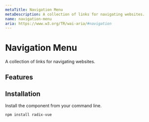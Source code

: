 ```yaml
---
metaTitle: Navigation Menu
metaDescription: A collection of links for navigating websites.
name: navigation-menu
aria: https://www.w3.org/TR/wai-aria/#navigation
---
```


<script setup>
import Description from '../../components/Description.vue'
import HeroContainer from '../../components/HeroContainer.vue'
import DemoNavigationMenu from '../../components/demo/NavigationMenu/index.vue'
import PropsTable from '../../components/tables/PropsTable.vue'
import EmitsTable from '../../components/tables/EmitsTable.vue'
import DataAttributesTable from '../../components/tables/DataAttributesTable.vue'
import KeyboardTable from '../../components/tables/KeyboardTable.vue'
import Highlights from '../../components/Highlights.vue'
import HeroCodeGroup from '../../components/HeroCodeGroup.vue'
</script>

# Navigation Menu

<Description>
A collection of links for navigating websites.
</Description>

<HeroContainer>
<DemoNavigationMenu />
<template v-slot:codeSlot>
<HeroCodeGroup>
<div filename="index.vue">

<<< ../../components/demo/NavigationMenu/index.vue

</div>
</HeroCodeGroup>
</template>
</HeroContainer>

## Features

<Highlights
  :features="[
    'Can be controlled or uncontrolled.',
    'Flexible layout structure with managed tab focus.',
    'Supports submenus.',
    'Optional active item indicator.',
    'Full keyboard navigation.',
    'Exposes CSS variables for advanced animation.',
    'Supports custom timings.',
  ]"
/>

## Installation

Install the component from your command line.

```bash
npm install radix-vue
```
<!--
## Anatomy

Import all parts and piece them together.

```jsx
import * as NavigationMenu from 'radix-vue';

export default () => (
  <NavigationMenu.Root>
    <NavigationMenu.List>
      <NavigationMenu.Item>
        <NavigationMenu.Trigger />
        <NavigationMenu.Content>
          <NavigationMenu.Link />
        </NavigationMenu.Content>
      </NavigationMenu.Item>

      <NavigationMenu.Item>
        <NavigationMenu.Link />
      </NavigationMenu.Item>

      <NavigationMenu.Item>
        <NavigationMenu.Trigger />
        <NavigationMenu.Content>
          <NavigationMenu.Sub>
            <NavigationMenu.List />
            <NavigationMenu.Viewport />
          </NavigationMenu.Sub>
        </NavigationMenu.Content>
      </NavigationMenu.Item>

      <NavigationMenu.Indicator />
    </NavigationMenu.List>

    <NavigationMenu.Viewport />
  </NavigationMenu.Root>
);
```

## API Reference

### Root

Contains all the parts of a navigation menu.

<PropsTable
  data={[
    {
      name: 'defaultValue',
      required: false,
      type: 'string',
      description:
        'The value of the menu item that should be active when initially rendered. Use when you do not need to control the value state.',
    },
    {
      name: 'value',
      required: false,
      type: 'string',
      description: (
        <span>
          The controlled value of the menu item to activate. Should be used in
          conjunction with <Code>onValueChange</Code>.
        </span>
      ),
    },
    {
      name: 'onValueChange',
      required: false,
      type: '(value: string) => void',
      typeSimple: 'function',
      description: 'Event handler called when the value changes.',
    },
    {
      name: 'delayDuration',
      type: 'number',
      default: 200,
      description:
        'The duration from when the mouse enters a trigger until the content opens.',
    },
    {
      name: 'skipDelayDuration',
      type: 'number',
      default: 300,
      description:
        'How much time a user has to enter another trigger without incurring a delay again.',
    },
    {
      name: 'dir',
      required: false,
      type: '"ltr" | "rtl"',
      typeSimple: 'enum',
      description: (
        <span>
          The reading direction of the menu when applicable. If omitted,
          inherits globally from <Code>DirectionProvider</Code> or assumes LTR
          (left-to-right) reading mode.
        </span>
      ),
    },
    {
      name: 'orientation',
      required: false,
      type: '"horizontal" | "vertical"',
      typeSimple: 'enum',
      default: '"horizontal"',
      description: 'The orientation of the menu.',
    },
  ]}
/>

<DataAttributesTable
  data={[
    {
      attribute: '[data-orientation]',
      values: ['vertical', 'horizontal'],
    },
  ]}
/>

### Sub

Signifies a submenu. Use it in place of the root part when nested to create a submenu.

<PropsTable
  data={[
    {
      name: 'defaultValue',
      required: false,
      type: 'string',
      description:
        'The value of the menu item that should be active when initially rendered. Use when you do not need to control the value state.',
    },
    {
      name: 'value',
      required: false,
      type: 'string',
      description: (
        <span>
          The controlled value of the sub menu item to activate. Should be used
          in conjunction with <Code>onValueChange</Code>.
        </span>
      ),
    },
    {
      name: 'onValueChange',
      required: false,
      type: '(value: string) => void',
      typeSimple: 'function',
      description: 'Event handler called when the value changes.',
    },
    {
      name: 'orientation',
      required: false,
      type: '"horizontal" | "vertical"',
      typeSimple: 'enum',
      default: '"horizontal"',
      description: 'The orientation of the menu.',
    },
  ]}
/>

<DataAttributesTable
  data={[
    {
      attribute: '[data-orientation]',
      values: ['vertical', 'horizontal'],
    },
  ]}
/>

### List

Contains the top level menu items.

<PropsTable
  data={[
    {
      name: 'asChild',
      required: false,
      type: 'boolean',
      default: 'false',
      description: (
        <>
          Change the default rendered element for the one passed as a child,
          merging their props and behavior.
          <br />
          <br />
          Read our <a href="../guides/composition">Composition</a> guide for more
          details.
        </>
      ),
    },
  ]}
/>

<DataAttributesTable
  data={[
    {
      attribute: '[data-orientation]',
      values: ['vertical', 'horizontal'],
    },
  ]}
/>

### Item

A top level menu item, contains a link or trigger with content combination.

<PropsTable
  data={[
    {
      name: 'asChild',
      required: false,
      type: 'boolean',
      default: 'false',
      description: (
        <>
          Change the default rendered element for the one passed as a child,
          merging their props and behavior.
          <br />
          <br />
          Read our <a href="../guides/composition">Composition</a> guide for more
          details.
        </>
      ),
    },
    {
      name: 'value',
      required: false,
      type: 'string',
      description: (
        <span>
          A unique value that associates the item with an active value when the
          navigation menu is controlled. This prop is managed automatically when
          uncontrolled.
        </span>
      ),
    },
  ]}
/>

### Trigger

The button that toggles the content.

<PropsTable
  data={[
    {
      name: 'asChild',
      required: false,
      type: 'boolean',
      default: 'false',
      description: (
        <>
          Change the default rendered element for the one passed as a child,
          merging their props and behavior.
          <br />
          <br />
          Read our <a href="../guides/composition">Composition</a> guide for more
          details.
        </>
      ),
    },
  ]}
/>

<DataAttributesTable
  data={[
    {
      attribute: '[data-state]',
      values: ['open', 'closed'],
    },
    {
      attribute: '[data-disabled]',
      values: 'Present when disabled',
    },
  ]}
/>

### Content

Contains the content associated with each trigger.

<PropsTable
  data={[
    {
      name: 'asChild',
      required: false,
      type: 'boolean',
      default: 'false',
      description: (
        <>
          Change the default rendered element for the one passed as a child,
          merging their props and behavior.
          <br />
          <br />
          Read our <a href="../guides/composition">Composition</a> guide for more
          details.
        </>
      ),
    },
    {
      name: 'disableOutsidePointerEvents',
      type: 'boolean',
      default: 'false',
      description: (
        <span>
          When <Code>true</Code>, hover/focus/click interactions will be
          disabled on elements outside the bounds of the component. Users will
          need to click twice on outside elements to interact with them: Once to
          close the navigation menu, and again to activate the element.
        </span>
      ),
    },
    {
      name: 'onEscapeKeyDown',
      type: '(event: KeyboardEvent) => void',
      typeSimple: 'function',
      description: (
        <span>
          Event handler called when the escape key is down. It can be prevented
          by calling <Code>event.preventDefault</Code>.
        </span>
      ),
    },
    {
      name: 'onPointerDownOutside',
      type: '(event: PointerDownOutsideEvent) => void',
      typeSimple: 'function',
      description: (
        <span>
          Event handler called when a pointer event occurs outside the bounds of
          the component. It can be prevented by calling{' '}
          <Code>event.preventDefault</Code>.
        </span>
      ),
    },
    {
      name: 'onFocusOutside',
      type: '(event: FocusOutsideEvent) => void',
      typeSimple: 'function',
      description: (
        <span>
          Event handler called when focus moves outside the bounds of the
          component. It can be prevented by calling{' '}
          <Code>event.preventDefault</Code>.
        </span>
      ),
    },
    {
      name: 'onInteractOutside',
      type: '(event: React.FocusEvent | MouseEvent | TouchEvent) => void',
      typeSimple: 'function',
      description: (
        <span>
          Event handler called when an interaction (pointer or focus event)
          happens outside the bounds of the component. It can be prevented by
          calling <Code>event.preventDefault</Code>.
        </span>
      ),
    },
    {
      name: 'forceMount',
      type: 'boolean',
      description: (
        <span>
          Used to force mounting when more control is needed. Useful when
          controlling animation with React animation libraries.
        </span>
      ),
    },
  ]}
/>

<DataAttributesTable
  data={[
    {
      attribute: '[data-state]',
      values: ['open', 'closed'],
    },
    {
      attribute: '[data-motion]',
      values: ['to-start', 'to-end', 'from-start', 'from-end'],
    },
    {
      attribute: '[data-orientation]',
      values: ['vertical', 'horizontal'],
    },
  ]}
/>

### Link

A navigational link.

<PropsTable
  data={[
    {
      name: 'asChild',
      required: false,
      type: 'boolean',
      default: 'false',
      description: (
        <>
          Change the default rendered element for the one passed as a child,
          merging their props and behavior.
          <br />
          <br />
          Read our <a href="../guides/composition">Composition</a> guide for more
          details.
        </>
      ),
    },
    {
      name: 'active',
      required: false,
      type: 'boolean',
      default: 'false',
      description: 'Used to identify the link as the currently active page.',
    },
    {
      name: 'onSelect',
      type: '(event: Event) => void',
      typeSimple: 'function',
      description: (
        <span>
          Event handler called when the user selects a link (via mouse or
          keyboard). Calling <Code>event.preventDefault</Code> in this handler
          will prevent the navigation menu from closing when selecting that
          link.
        </span>
      ),
    },
  ]}
/>

<DataAttributesTable
  data={[
    {
      attribute: '[data-active]',
      values: 'Present when active',
    },
  ]}
/>

### Indicator

An optional indicator element that renders below the list, is used to highlight the currently active trigger.

<PropsTable
  data={[
    {
      name: 'asChild',
      required: false,
      type: 'boolean',
      default: 'false',
      description: (
        <>
          Change the default rendered element for the one passed as a child,
          merging their props and behavior.
          <br />
          <br />
          Read our <a href="../guides/composition">Composition</a> guide for more
          details.
        </>
      ),
    },
    {
      name: 'forceMount',
      type: 'boolean',
      description: (
        <span>
          Used to force mounting when more control is needed. Useful when
          controlling animation with React animation libraries.
        </span>
      ),
    },
  ]}
/>

<DataAttributesTable
  data={[
    {
      attribute: '[data-state]',
      values: ['visible', 'hidden'],
    },
    {
      attribute: '[data-orientation]',
      values: ['vertical', 'horizontal'],
    },
  ]}
/>

### Viewport

An optional viewport element that is used to render active content outside of the list.

<PropsTable
  data={[
    {
      name: 'asChild',
      required: false,
      type: 'boolean',
      default: 'false',
      description: (
        <>
          Change the default rendered element for the one passed as a child,
          merging their props and behavior.
          <br />
          <br />
          Read our <a href="../guides/composition">Composition</a> guide for more
          details.
        </>
      ),
    },
    {
      name: 'forceMount',
      type: 'boolean',
      description: (
        <span>
          Used to force mounting when more control is needed. Useful when
          controlling animation with React animation libraries.
        </span>
      ),
    },
  ]}
/>

<DataAttributesTable
  data={[
    {
      attribute: '[data-state]',
      values: ['visible', 'hidden'],
    },
    {
      attribute: '[data-orientation]',
      values: ['vertical', 'horizontal'],
    },
  ]}
/>

<CssVariablesTable
  data={[
    {
      cssVariable: '--radix-navigation-menu-viewport-width',
      description:
        'The width of the viewport when visible/hidden, computed from the active content',
    },
    {
      cssVariable: '--radix-navigation-menu-viewport-height',
      description:
        'The height of the viewport when visible/hidden, computed from the active content',
    },
  ]}
/>

## Examples

### Vertical

You can create a vertical menu by using the `orientation` prop.

```jsx line=1
<NavigationMenu.Root __orientation__="vertical">
  <NavigationMenu.List>
    <NavigationMenu.Item>
      <NavigationMenu.Trigger>Item one</NavigationMenu.Trigger>
      <NavigationMenu.Content>Item one content</NavigationMenu.Content>
    </NavigationMenu.Item>
    <NavigationMenu.Item>
      <NavigationMenu.Trigger>Item two</NavigationMenu.Trigger>
      <NavigationMenu.Content>Item Two content</NavigationMenu.Content>
    </NavigationMenu.Item>
  </NavigationMenu.List>
</NavigationMenu.Root>
```

### Flexible layouts

Use the `Viewport` part when you need extra control over where `Content` is rendered. This can be helpful when your design
requires an adjusted DOM structure or if you need flexibility to achieve [advanced animation](/docs/primitives/components/navigation-menu#advanced-animation).
Tab focus will be maintained automatically.

```jsx line=14
<NavigationMenu.Root>
  <NavigationMenu.List>
    <NavigationMenu.Item>
      <NavigationMenu.Trigger>Item one</NavigationMenu.Trigger>
      <NavigationMenu.Content>Item one content</NavigationMenu.Content>
    </NavigationMenu.Item>
    <NavigationMenu.Item>
      <NavigationMenu.Trigger>Item two</NavigationMenu.Trigger>
      <NavigationMenu.Content>Item two content</NavigationMenu.Content>
    </NavigationMenu.Item>
  </NavigationMenu.List>

  {/* NavigationMenu.Content will be rendered here when active */}
  <NavigationMenu.Viewport />
</NavigationMenu.Root>
```

### With indicator

You can use the optional `Indicator` part to highlight the currently active `Trigger`, this is useful when you want to provide
an animated visual cue such as an arrow or highlight to accompany the `Viewport`.

```jsx line=17
// index.jsx
import * as NavigationMenu from 'radix-vue';
import './styles.css';

export default () => (
  <NavigationMenu.Root>
    <NavigationMenu.List>
      <NavigationMenu.Item>
        <NavigationMenu.Trigger>Item one</NavigationMenu.Trigger>
        <NavigationMenu.Content>Item one content</NavigationMenu.Content>
      </NavigationMenu.Item>
      <NavigationMenu.Item>
        <NavigationMenu.Trigger>Item two</NavigationMenu.Trigger>
        <NavigationMenu.Content>Item two content</NavigationMenu.Content>
      </NavigationMenu.Item>

      <NavigationMenu.Indicator __className__="NavigationMenuIndicator" />
    </NavigationMenu.List>

    <NavigationMenu.Viewport />
  </NavigationMenu.Root>
);
```

```css
/* styles.css */
.NavigationMenuIndicator {
  background-color: grey;
}
.NavigationMenuIndicator[data-orientation='horizontal'] {
  height: 3px;
  transition: width, transform, 250ms ease;
}
```

### With submenus

Create a submenu by nesting your `NavigationMenu` and using the `Sub` part in place of its `Root`.
Submenus work differently to `Root` navigation menus and are similar to [`Tabs`](/docs/primitives/components/tabs) in that one item should always be active, so be
sure to assign and set a `defaultValue`.

```jsx line=10,25
<NavigationMenu.Root>
  <NavigationMenu.List>
    <NavigationMenu.Item>
      <NavigationMenu.Trigger>Item one</NavigationMenu.Trigger>
      <NavigationMenu.Content>Item one content</NavigationMenu.Content>
    </NavigationMenu.Item>
    <NavigationMenu.Item>
      <NavigationMenu.Trigger>Item two</NavigationMenu.Trigger>
      <NavigationMenu.Content>
        <NavigationMenu.__Sub__ __defaultValue__="sub1">
          <NavigationMenu.List>
            <NavigationMenu.Item value="sub1">
              <NavigationMenu.Trigger>Sub item one</NavigationMenu.Trigger>
              <NavigationMenu.Content>
                Sub item one content
              </NavigationMenu.Content>
            </NavigationMenu.Item>
            <NavigationMenu.Item value="sub2">
              <NavigationMenu.Trigger>Sub item two</NavigationMenu.Trigger>
              <NavigationMenu.Content>
                Sub item two content
              </NavigationMenu.Content>
            </NavigationMenu.Item>
          </NavigationMenu.List>
        </NavigationMenu.__Sub__>
      </NavigationMenu.Content>
    </NavigationMenu.Item>
  </NavigationMenu.List>
</NavigationMenu.Root>
```

### With client side routing

If you need to use the `Link` component provided by your routing package then we recommend composing with `NavigationMenu.Link` via a custom component.
This will ensure accessibility and consistent keyboard control is maintained. Here's an example using Next.js:

```jsx line=7-16,22,25
// index.jsx
import { useRouter } from 'next/router';
import NextLink from 'next/link';
import * as NavigationMenu from 'radix-vue';
import './styles.css';

const Link = ({ href, ...props }) => {
  const router = useRouter();
  const isActive = router.asPath === href;

  return (
    <NextLink href={href} passHref>
      <NavigationMenu.Link
        className="NavigationMenuLink"
        active={isActive}
        {...props}
      />
    </NextLink>
  );
};

export default () => (
  <NavigationMenu.Root>
    <NavigationMenu.List>
      <NavigationMenu.Item>
        <Link href="/">Home</Link>
      </NavigationMenu.Item>
      <NavigationMenu.Item>
        <Link href="/about">About</Link>
      </NavigationMenu.Item>
    </NavigationMenu.List>
  </NavigationMenu.Root>
);
```

```css
/* styles.css */
.NavigationMenuLink {
  text-decoration: none;
}
.NavigationMenuLink[data-active] {
  text-decoration: 'underline';
}
```

### Advanced animation

We expose `--radix-navigation-menu-viewport-[width|height]` and `data-motion['from-start'|'to-start'|'from-end'|'to-end']` attributes
to allow you to animate `Viewport` size and `Content` position based on the enter/exit direction.

Combining these with `position: absolute;` allows you to create smooth overlapping animation effects when moving between items.

```jsx line=10-12,16-18,22
// index.jsx
import * as NavigationMenu from 'radix-vue';
import './styles.css';

export default () => (
  <NavigationMenu.Root>
    <NavigationMenu.List>
      <NavigationMenu.Item>
        <NavigationMenu.Trigger>Item one</NavigationMenu.Trigger>
        <NavigationMenu.Content __className__="NavigationMenuContent">
          Item one content
        </NavigationMenu.Content>
      </NavigationMenu.Item>
      <NavigationMenu.Item>
        <NavigationMenu.Trigger>Item two</NavigationMenu.Trigger>
        <NavigationMenu.Content __className__="NavigationMenuContent">
          Item two content
        </NavigationMenu.Content>
      </NavigationMenu.Item>
    </NavigationMenu.List>

    <NavigationMenu.Viewport __className__="NavigationMenuViewport" />
  </NavigationMenu.Root>
);
```

```css line=9-20,24,25
/* styles.css */
.NavigationMenuContent {
  position: absolute;
  top: 0;
  left: 0;
  animation-duration: 250ms;
  animation-timing-function: ease;
}
.NavigationMenuContent[__data-motion__='from-start'] {
  animation-name: enterFromLeft;
}
.NavigationMenuContent[__data-motion__='from-end'] {
  animation-name: enterFromRight;
}
.NavigationMenuContent[__data-motion__='to-start'] {
  animation-name: exitToLeft;
}
.NavigationMenuContent[__data-motion__='to-end'] {
  animation-name: exitToRight;
}

.NavigationMenuViewport {
  position: relative;
  width: var(__--radix-navigation-menu-viewport-width__);
  height: var(__--radix-navigation-menu-viewport-height__);
  transition: width, height, 250ms ease;
}

@keyframes enterFromRight {
  from {
    opacity: 0;
    transform: translateX(200px);
  }
  to {
    opacity: 1;
    transform: translateX(0);
  }
}

@keyframes enterFromLeft {
  from {
    opacity: 0;
    transform: translateX(-200px);
  }
  to {
    opacity: 1;
    transform: translateX(0);
  }
}

@keyframes exitToRight {
  from {
    opacity: 1;
    transform: translateX(0);
  }
  to {
    opacity: 0;
    transform: translateX(200px);
  }
}

@keyframes exitToLeft {
  from {
    opacity: 1;
    transform: translateX(0);
  }
  to {
    opacity: 0;
    transform: translateX(-200px);
  }
}
```

## Accessibility

Adheres to the [`navigation` role requirements](https://www.w3.org/TR/wai-aria-1.2/#navigation).

### Differences to menubar

`NavigationMenu` should not be confused with `menubar`, although this primitive shares the name `menu` in the colloquial sense to refer to a set of navigation links, it does not use the WAI-ARIA `menu` role.
This is because `menu` and `menubars` behave like native operating system menus most commonly found in desktop application windows, as such they feature complex functionality like composite focus management and first-character navigation.

These features are often considered [unnecessary for website navigation](https://github.com/w3c/aria-practices/issues/353) and at worst can confuse users who are familiar with established website patterns.

See the W3C [Disclosure Navigation Menu](https://w3c.github.io/aria-practices/examples/disclosure/disclosure-navigation.html) example for more information.

### Link usage and aria-current

It's important to use `NavigationMenu.Link` for all navigational links within a menu, this not only applies to the main list
but also within any content rendered via `NavigationMenu.Content`. This will ensure consistent keyboard interactions and accessibility
while also giving access to the `active` prop for setting `aria-current` and the active styles.
See [this example](/docs/primitives/components/navigation-menu#with-client-side-routing) for more information on usage with third party routing components.

### Keyboard Interactions

<KeyboardTable
  data={[
    {
      keys: ['Space', 'Enter'],
      description: (
        <span>
          When focus is on <Code>NavigationMenu.Trigger</Code>, opens the
          content.
        </span>
      ),
    },
    {
      keys: ['Tab'],
      description: 'Moves focus to the next focusable element.',
    },
    {
      keys: ['ArrowDown'],
      description: (
        <span>
          When <Code>horizontal</Code> and focus is on an open{' '}
          <Code>NavigationMenu.Trigger</Code>, moves focus into{' '}
          <Code>NavigationMenu.Content</Code>.
          <br />
          Moves focus to the next <Code>NavigationMenu.Trigger</Code> or{' '}
          <Code>NavigationMenu.Link</Code>.
        </span>
      ),
    },
    {
      keys: ['ArrowUp'],
      description: (
        <span>
          Moves focus to the previous <Code>NavigationMenu.Trigger</Code> or{' '}
          <Code>NavigationMenu.Link</Code>.
        </span>
      ),
    },
    {
      keys: ['ArrowRight', 'ArrowLeft'],
      description: (
        <span>
          When <Code>vertical</Code> and focus is on an open{' '}
          <Code>NavigationMenu.Trigger</Code>, moves focus into its{' '}
          <Code>NavigationMenu.Content</Code>.
          <br />
          Moves focus to the next / previous <Code>
            NavigationMenu.Trigger
          </Code>{' '}
          or <Code>NavigationMenu.Link</Code>.
        </span>
      ),
    },
    {
      keys: ['Home', 'End'],
      description: (
        <span>
          Moves focus to the first/last <Code>NavigationMenu.Trigger</Code> or{' '}
          <Code>NavigationMenu.Link</Code>.
        </span>
      ),
    },
    {
      keys: ['Esc'],
      description: (
        <span>
          Closes open <Code>NavigationMenu.Content</Code> and moves focus to its{' '}
          <Code>NavigationMenu.Trigger</Code>.
        </span>
      ),
    },
  ]}
/>
-->